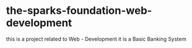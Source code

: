 # the-sparks-foundation-web-development
this is a project related to Web - Development it is a Basic Banking System
